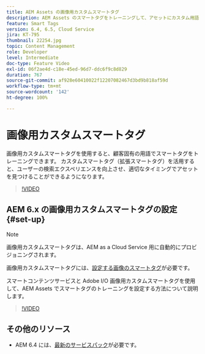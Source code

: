 ```yaml
---
title: AEM Assets の画像用カスタムスマートタグ
description: AEM Assets のスマートタグをトレーニングして、アセットにカスタム用語を適用する方法を説明します。
feature: Smart Tags
version: 6.4, 6.5, Cloud Service
jira: KT-795
thumbnail: 22254.jpg
topic: Content Management
role: Developer
level: Intermediate
doc-type: Feature Video
exl-id: 06f2ae4d-c18e-45ed-96d7-ddc6f9c8d829
duration: 767
source-git-commit: af928e60410022f12207082467d3bd9b818af59d
workflow-type: tm+mt
source-wordcount: '142'
ht-degree: 100%

---
```


# 画像用カスタムスマートタグ

画像用カスタムスマートタグを使用すると、顧客固有の用語でスマートタグをトレーニングできます。
カスタムスマートタグ（拡張スマートタグ）を活用すると、ユーザーの検索エクスペリエンスを向上させ、適切なタイミングでアセットを見つけることができるようになります。

>[!VIDEO](https://video.tv.adobe.com/v/22254?quality=12&learn=on)

## AEM 6.x の画像用カスタムスマートタグの設定{#set-up}

>[!NOTE]
> 画像用カスタムスマートタグは、AEM as a Cloud Service 用に自動的にプロビジョニングされます。

画像用カスタムスマートタグには、[設定する画像のスマートタグ](./image-smart-tags.md#set-up)が必要です。

スマートコンテンツサービスと Adobe I/O 画像用カスタムスマートタグを使用して、AEM Assets でスマートタグのトレーニングを設定する方法について説明します。

>[!VIDEO](https://video.tv.adobe.com/v/23405?quality=12&learn=on)

## その他のリソース

* AEM 6.4 には、[最新のサービスパック](https://experienceleague.adobe.com/docs/experience-manager-release-information/aem-release-updates/aem-releases-updates.html?lang=ja#aem-64)が必要です。
